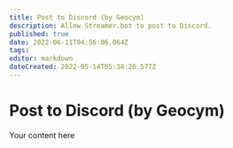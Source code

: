 ```yaml
---
title: Post to Discord (by Geocym)
description: Allow Streamer.bot to post to Discord.
published: true
date: 2022-06-11T04:56:06.064Z
tags: 
editor: markdown
dateCreated: 2022-05-14T05:38:26.577Z
---
```


# Post to Discord (by Geocym)
Your content here